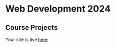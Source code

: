 # Web Development 2024
## Course Projects

<p>Your site is live <a href="https://mkonemo.github.io/Web-Development-2024/index.html">here </a>
